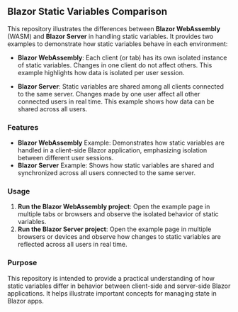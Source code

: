 ## Blazor Static Variables Comparison

This repository illustrates the differences between **Blazor WebAssembly** (WASM) and **Blazor Server** in handling static variables. It provides two examples to demonstrate how static variables behave in each environment:

- **Blazor WebAssembly**: Each client (or tab) has its own isolated instance of static variables. Changes in one client do not affect others. This example highlights how data is isolated per user session.

- **Blazor Server**: Static variables are shared among all clients connected to the same server. Changes made by one user affect all other connected users in real time. This example shows how data can be shared across all users.

### Features

- **Blazor WebAssembly** Example: Demonstrates how static variables are handled in a client-side Blazor application, emphasizing isolation between different user sessions.
- **Blazor Server** Example: Shows how static variables are shared and synchronized across all users connected to the same server.

### Usage

1. **Run the Blazor WebAssembly project**: Open the example page in multiple tabs or browsers and observe the isolated behavior of static variables.
2. **Run the Blazor Server project**: Open the example page in multiple browsers or devices and observe how changes to static variables are reflected across all users in real time.

### Purpose

This repository is intended to provide a practical understanding of how static variables differ in behavior between client-side and server-side Blazor applications. It helps illustrate important concepts for managing state in Blazor apps.
